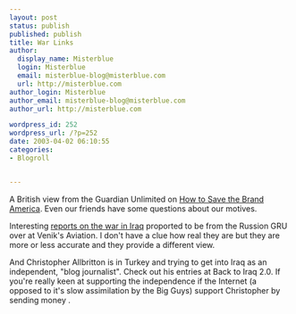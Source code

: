 ```yaml
---
layout: post
status: publish
published: publish
title: War Links
author:
  display_name: Misterblue
  login: Misterblue
  email: misterblue-blog@misterblue.com
  url: http://misterblue.com
author_login: Misterblue
author_email: misterblue-blog@misterblue.com
author_url: http://misterblue.com

wordpress_id: 252
wordpress_url: /?p=252
date: 2003-04-02 06:10:55
categories:
- Blogroll


---
```

<p>
A British view from the 
Guardian Unlimited on
<a href="http://www.observer.co.uk/comment/story/0,6903,919987,00.html">How to Save the Brand America</a>.
Even our friends have some questions about our motives.
</p>
<p>
Interesting
<a href="http://www.aeronautics.ru/index.htm">reports on the war in Iraq</a>
proported to be from the Russion
GRU
over at 
Venik's Aviation.  I don't have a clue how real they are but they are  more or less accurate and they provide a different view.
</p>
<p>
And Christopher Allbritton is in Turkey and trying to get into Iraq as an independent, "blog journalist".
Check out his entries at
<a ref="http://www.back-to-iraq.com/">Back to Iraq 2.0</a>.
If you're really keen at supporting  the independence if the Internet
(a opposed to it's slow assimilation by the Big Guys)
support Christopher by 
sending money
.
</p>
